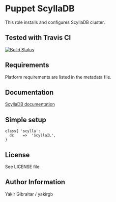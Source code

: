 # Puppet ScyllaDB

This role installs and configures ScyllaDB cluster.

## Tested with Travis CI

[![Build Status](https://travis-ci.org/yakirgb/puppet-scylladb.svg?branch=master)](https://travis-ci.org/yakirgb/puppet-scylladb)

## Requirements

Platform requirements are listed in the metadata file.

## Documentation

[ScyllaDB documentation](http://docs.scylladb.com/)

## Simple setup

```puppet
class{ 'scylla':
  dc    =>  'ScyllaIL',
}
```
## License

See LICENSE file.

## Author Information

Yakir Gibraltar / yakirgb
